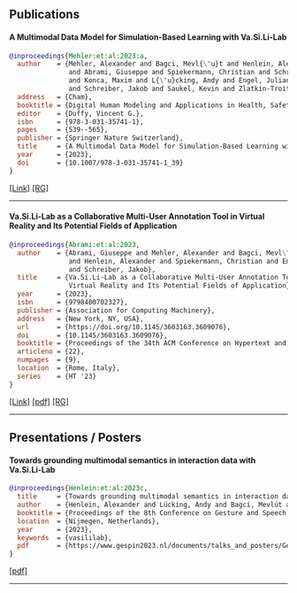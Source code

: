 ## Publications

#### A Multimodal Data Model for Simulation-Based Learning with Va.Si.Li-Lab

``` bibtex
@inproceedings{Mehler:et:al:2023:a,
  author    = {Mehler, Alexander and Bagci, Mevl{\"u}t and Henlein, Alexander
               and Abrami, Giuseppe and Spiekermann, Christian and Schrottenbacher, Patrick
               and Konca, Maxim and L{\"u}cking, Andy and Engel, Juliane and Quintino, Marc
               and Schreiber, Jakob and Saukel, Kevin and Zlatkin-Troitschanskaia, Olga},
  address   = {Cham},
  booktitle = {Digital Human Modeling and Applications in Health, Safety, Ergonomics and Risk Management},
  editor    = {Duffy, Vincent G.},
  isbn      = {978-3-031-35741-1},
  pages     = {539--565},
  publisher = {Springer Nature Switzerland},
  title     = {A Multimodal Data Model for Simulation-Based Learning with Va.Si.Li-Lab},
  year      = {2023},
  doi       = {10.1007/978-3-031-35741-1_39}
}
```
[[Link]](https://link.springer.com/chapter/10.1007/978-3-031-35741-1_39) [[RG]](https://www.researchgate.net/publication/372298766_A_Multimodal_Data_Model_for_Simulation-Based_Learning_with_VaSiLi-Lab)


---
#### Va.Si.Li-Lab as a Collaborative Multi-User Annotation Tool in Virtual Reality and Its Potential Fields of Application

``` bibtex
@inproceedings{Abrami:et:al:2023,
  author    = {Abrami, Giuseppe and Mehler, Alexander and Bagci, Mevl\"{u}t and Schrottenbacher, Patrick
               and Henlein, Alexander and Spiekermann, Christian and Engel, Juliane
               and Schreiber, Jakob},
  title     = {Va.Si.Li-Lab as a Collaborative Multi-User Annotation Tool in
               Virtual Reality and Its Potential Fields of Application},
  year      = {2023},
  isbn      = {9798400702327},
  publisher = {Association for Computing Machinery},
  address   = {New York, NY, USA},
  url       = {https://doi.org/10.1145/3603163.3609076},
  doi       = {10.1145/3603163.3609076},
  booktitle = {Proceedings of the 34th ACM Conference on Hypertext and Social Media},
  articleno = {22},
  numpages  = {9},
  location  = {Rome, Italy},
  series    = {HT '23}
}
```
[[Link]](https://dl.acm.org/doi/10.1145/3603163.3609076) [[pdf]](https://dl.acm.org/doi/pdf/10.1145/3603163.3609076)  [[RG]](https://www.researchgate.net/publication/371303212_VaSiLi-Lab_as_a_collaborative_multi-user_annotation_tool_in_virtual_reality_and_its_potential_fields_of_application)

---


## Presentations / Posters

#### Towards grounding multimodal semantics in interaction data with Va.Si.Li-Lab

``` bibtex
@inproceedings{Henlein:et:al:2023c,
  title     = {Towards grounding multimodal semantics in interaction data with Va.Si.Li-Lab},
  author    = {Henlein, Alexander and Lücking, Andy and Bagci, Mevlüt and Mehler, Alexander},
  booktitle = {Proceedings of the 8th Conference on Gesture and Speech in Interaction (GESPIN)},
  location  = {Nijmegen, Netherlands},
  year      = {2023},
  keywords  = {vasililab},
  pdf       = {https://www.gespin2023.nl/documents/talks_and_posters/GeSpIn_2023_papers/GeSpIn_2023_paper_1692.pdf}
}
```
[[pdf]](https://www.gespin2023.nl/documents/talks_and_posters/GeSpIn_2023_papers/GeSpIn_2023_paper_1692.pdf)

---